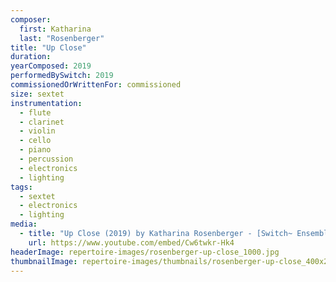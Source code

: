 ```yaml
---
composer:
  first: Katharina
  last: "Rosenberger"
title: "Up Close"
duration:
yearComposed: 2019
performedBySwitch: 2019
commissionedOrWrittenFor: commissioned
size: sextet
instrumentation:
  - flute
  - clarinet
  - violin
  - cello
  - piano
  - percussion
  - electronics
  - lighting
tags:
  - sextet
  - electronics
  - lighting
media:
  - title: "Up Close (2019) by Katharina Rosenberger - [Switch~ Ensemble]"
    url: https://www.youtube.com/embed/Cw6twkr-Hk4
headerImage: repertoire-images/rosenberger-up-close_1000.jpg
thumbnailImage: repertoire-images/thumbnails/rosenberger-up-close_400x200.jpg
---
```


